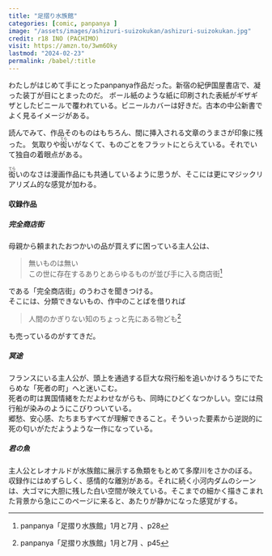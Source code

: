```yaml
---
title: "足摺り水族館"
categories: [comic, panpanya ]
image: "/assets/images/ashizuri-suizokukan/ashizuri-suizokukan.jpg"
credit: r18 INO (PACHIMO)
visit: https://amzn.to/3wm6Oky
lastmod: "2024-02-23"
permalink: /babel/:title
---
```


わたしがはじめて手にとったpanpanya作品だった。新宿の紀伊国屋書店で、凝った装丁が目にとまったのだ。
ボール紙のような紙に印刷された表紙がギザギザとしたビニールで覆われている。ビニールカバーは好きだ。古本の中公新書でよく見るイメージがある。  

読んでみて、作品そのものはもちろん、間に挿入される文章のうまさが印象に残った。 
気取りや<ruby>衒<rp>（</rp><rt>てら</rt><rp>）</rp></ruby>いがなくて、ものごとをフラットにとらえている。それでいて独自の着眼点がある。

<ruby>衒<rp>（</rp><rt>てら</rt><rp>）</rp></ruby>いのなさは漫画作品にも共通しているように思うが、そこには更にマジックリアリズム的な感覚が加わる。

#### 収録作品

##### 完全商店街

母親から頼まれたおつかいの品が買えずに困っている主人公は、

> 無いものは無い  
> この世に存在するありとあらゆるものが並び手に入る商店街[^1]

である「完全商店街」のうわさを聞きつける。  
そこには、分類できないもの、作中のことばを借りれば

> 人間のかぎりない知のちょっと先にある物ども[^2]

も売っているのがすてきだ。

##### 冥途

フランスにいる主人公が、頭上を通過する巨大な飛行船を追いかけるうちにでたらめな「死者の町」へと迷いこむ。  
死者の町は異国情緒をただよわせながらも、同時にひどくなつかしい。空には飛行船が染みのようにこびりついている。  
郷愁、安心感、たちまちすべてが理解できること。そういった要素から逆説的に死の匂いがただようような一作になっている。

##### 君の魚

主人公とレオナルドが水族館に展示する魚類をもとめて多摩川をさかのぼる。  
収録作にはめずらしく、感情的な離別がある。それに続く小河内ダムのシーンは、大ゴマに大胆に残した白い空間が映えている。そこまでの細かく描きこまれた背景から急にこのページに来ると、あたりが静かになった感覚がする。

[^1]: panpanya「足摺り水族館」1月と7月 、p28
[^2]: panpanya「足摺り水族館」1月と7月 、p45

